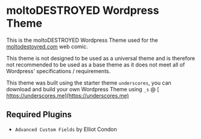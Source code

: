 # moltoDESTROYED Wordpress Theme

This is the moltoDESTROYED Wordpress Theme used for the [moltodestoyred.com](https://moltodestroyed.com) web comic.

This theme is not designed to be used as a universal theme and is therefore not recommended to be used as a base theme as it does not meet all of Wordpress' specifications / requirements.

This theme was built using the starter theme `underscores`, you can download and build your own Wordpress Theme using `_s` @ [ https://underscores.me](https://underscores.me)

## Required Plugins

* `Advanced Custom Fields` by Elliot Condon
